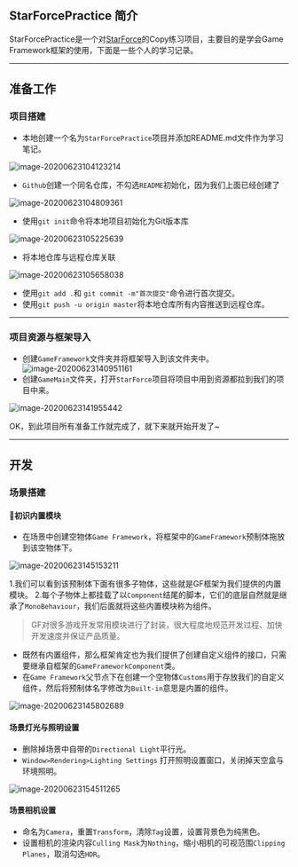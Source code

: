 ## StarForcePractice 简介

StarForcePractice是一个对[StarForce](https://github.com/EllanJiang/StarForce)的Copy练习项目，主要目的是学会Game Framework框架的使用，下面是一些个人的学习记录。

---

## 准备工作

### 项目搭建

+ 本地创建一个名为`StarForcePractice`项目并添加README.md文件作为学习笔记。

![image-20200623104123214](README.assets/image001.png)

+ `Github`创建一个同名仓库，不勾选`README`初始化，因为我们上面已经创建了

![image-20200623104809361](README.assets/image-20200623104809361.png)

+ 使用`git init`命令将本地项目初始化为Git版本库

![image-20200623105225639](README.assets/image-20200623105225639.png)

+ 将本地仓库与远程仓库关联

![image-20200623105658038](README.assets/image-20200623105658038.png)

+ 使用`git add .`和 `git commit -m"首次提交"`命令进行首次提交。
+ 使用`git push -u origin master`将本地仓库所有内容推送到远程仓库。

---

### 项目资源与框架导入

+ 创建`GameFramework`文件夹并将框架导入到该文件夹中。
  ![image-20200623140951161](README.assets/image-20200623140951161.png)
+ 创建`GameMain`文件夹，打开`StarForce`项目将项目中用到资源都拉到我们的项目中来。

![image-20200623141955442](README.assets/image-20200623141955442.png)

OK，到此项目所有准备工作就完成了，就下来就开始开发了~

---

## 开发

### 场景搭建

#### :small_blue_diamond:初识内置模块

+ 在场景中创建空物体`Game Framework`，将框架中的`GameFramework`预制体拖放到该空物体下。

![image-20200623145153211](README.assets/image-20200623145153211.png)

1.我们可以看到该预制体下面有很多子物体，这些就是GF框架为我们提供的内置模块。
2.每个子物体上都挂载了以`Component`结尾的脚本，它们的底层自然就是继承了`MonoBehaviour`，我们后面就将这些内置模块称为组件。

> GF对很多游戏开发常用模块进行了封装，很大程度地规范开发过程、加快开发速度并保证产品质量。

+ 既然有内置组件，那么框架肯定也为我们提供了创建自定义组件的接口，只需要继承自框架的`GameFrameworkComponent`类。
+ 在`Game Framework`父节点下在创建一个空物体`Customs`用于存放我们的自定义组件，然后将预制体名字修改为`Built-in`意思是内置的组件。

![image-20200623145802689](README.assets/image-20200623145802689.png)



#### 场景灯光与照明设置

+ 删除掉场景中自带的`Directional Light`平行光。
+ `Window>Rendering>Lighting Settings` 打开照明设置窗口，关闭掉天空盒与环境照明。

![image-20200623154511265](README.assets/image-20200623154511265.png)



#### 场景相机设置

+ 命名为`Camera`，重置`Transform`，清除`Tag`设置，设置背景色为纯黑色。
+ 设置相机的渲染内容`Culling Mask`为`Nothing`，缩小相机的可视范围`Clipping Planes`，取消勾选`HDR`。